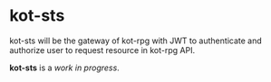 # kot-sts

kot-sts will be the gateway of kot-rpg with JWT to authenticate and authorize user to request resource in kot-rpg API.

**kot-sts** is a _work in progress_.